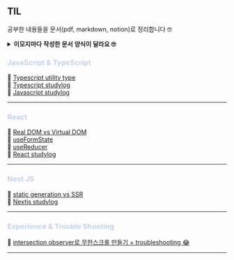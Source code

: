 ## TIL

공부한 내용들을 문서(pdf, markdown, notion)로 정리합니다 🤓 <br/>

<details>
<summary style="font-weight:600"> 이모지마다 작성한 문서 양식이 달라요 🙄</summary>
<div markdown="1">

| emoji |   type   |
| :---: | :------: |
|  📌   |   pdf    |
|  📝   | markdown |
|  📕   |  notion  |

</div>
<p style="font-style:italic">😎 노션에서 markdown / pdf로 옮겨가는 중 😎</p>
</details>

<h3 style="color:#c5d1eb">JavaScript & TypeScript</h3>
<span>📕 <a href="https://localhost1029.notion.site/utility-type-df747f6f609d41418fbe3b18610bbc0d?pvs=4">Typescript utility type <a/></span><br/>
<span>📕 <a href="https://localhost1029.notion.site/typescript-study-f62f24cf5f6f48f18d17fa03ef26267b?pvs=4">Typescript studylog <a/></span><br/>
<span>📕 <a href="https://localhost1029.notion.site/c7f984bf54db4fcbba2f3fd99c5c76ec?pvs=4">Javascript studylog<a/></span><br/>
<hr>

<h3 style="color:#c5d1eb">React</h3>
<span>📌 <a href="https://github.com/jio-ping/TIL/blob/main/react/VirtualDOMvsRealDOM.pdf">Real DOM vs Virtual DOM<a/></span><br/>
<span>📕 <a href="https://localhost1029.notion.site/useFormState-useActionState-143f9a2a1f3a80cda9abeb69c359cdfa?pvs=4">useFormState<a/></span><br/>
<span>📕 <a href="https://localhost1029.notion.site/useReducer-8f2b2301ac0d458bad354b5552f45330?pvs=4">useReducer<a/></span><br/>
<span>📕 <a href="https://localhost1029.notion.site/6b3ce94efee34f8eab25bbf46a66c88a?pvs=4">React studylog<a/></span><br/>

<hr>
<h3 style="color:#c5d1eb">Next JS</h3>
<span>📌 <a href="https://github.com/jio-ping/TIL/blob/main/Nextjs/static%20generation%20vs%20SSR%20(next.js).pdf">static generation vs SSR<a/></span><br/>
<span>📕 <a href="https://localhost1029.notion.site/Next-js-study-7ac36aaf8c634a08ad5ef6f0343e596e?pvs=4">Nextjs studylog<a/></span><br/>
<hr>

<h3 style="color:#c5d1eb">Experience & Trouble Shooting</h3>
<span>📕 <a href="https://localhost1029.notion.site/intersection-observer-troubleshooting-102f9a2a1f3a801c895ce4329ec12f43">intersection observer로 무한스크롤 만들기 + troubleshooting 😂<a/></span><br/>
<hr>
